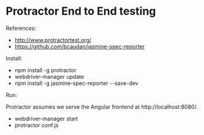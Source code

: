 # Protractor End to End testing

References:

* http://www.protractortest.org/
* https://github.com/bcaudan/jasmine-spec-reporter

Install:

* npm install -g protractor
* webdriver-manager update
* npm install -g jasmine-spec-reporter --save-dev

Run:

Protractor assumes we serve the Angular frontend at http://localhost:8080/.

* webdriver-manager start
* protractor conf.js

